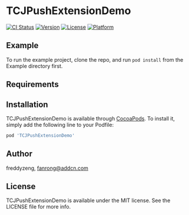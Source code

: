 # TCJPushExtensionDemo

[![CI Status](https://img.shields.io/travis/freddyzeng/TCJPushExtensionDemo.svg?style=flat)](https://travis-ci.org/freddyzeng/TCJPushExtensionDemo)
[![Version](https://img.shields.io/cocoapods/v/TCJPushExtensionDemo.svg?style=flat)](https://cocoapods.org/pods/TCJPushExtensionDemo)
[![License](https://img.shields.io/cocoapods/l/TCJPushExtensionDemo.svg?style=flat)](https://cocoapods.org/pods/TCJPushExtensionDemo)
[![Platform](https://img.shields.io/cocoapods/p/TCJPushExtensionDemo.svg?style=flat)](https://cocoapods.org/pods/TCJPushExtensionDemo)

## Example

To run the example project, clone the repo, and run `pod install` from the Example directory first.

## Requirements

## Installation

TCJPushExtensionDemo is available through [CocoaPods](https://cocoapods.org). To install
it, simply add the following line to your Podfile:

```ruby
pod 'TCJPushExtensionDemo'
```

## Author

freddyzeng, fanrong@addcn.com

## License

TCJPushExtensionDemo is available under the MIT license. See the LICENSE file for more info.
